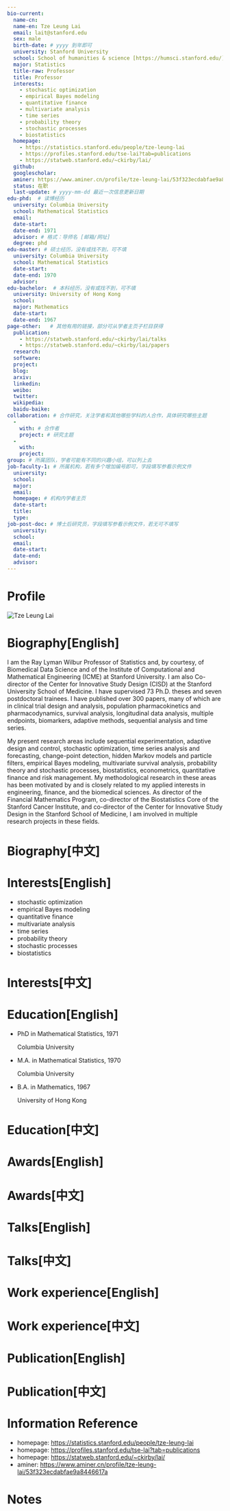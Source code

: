 ```yaml
---
bio-current:
  name-cn: 
  name-en: Tze Leung Lai
  email: lait@stanford.edu
  sex: male
  birth-date: # yyyy 到年即可
  university: Stanford University 
  school: School of humanities & science [https://humsci.stanford.edu/]
  major: Statistics
  title-raw: Professor
  title: Professor
  interests:
    - stochastic optimization
    - empirical Bayes modeling
    - quantitative finance
    - multivariate analysis
    - time series
    - probability theory
    - stochastic processes
    - biostatistics
  homepage: 
    - https://statistics.stanford.edu/people/tze-leung-lai
    - https://profiles.stanford.edu/tse-lai?tab=publications
    - https://statweb.stanford.edu/~ckirby/lai/
  github: 
  googlescholar:  
  aminer: https://www.aminer.cn/profile/tze-leung-lai/53f323ecdabfae9a8446617a
  status: 在职
  last-update: # yyyy-mm-dd 最近一次信息更新日期
edu-phd:  # 读博经历
  university: Columbia University
  school: Mathematical Statistics
  email: 
  date-start: 
  date-end: 1971
  advisor: # 格式：导师名 [邮箱/网址]
  degree: phd
edu-master: # 硕士经历，没有或找不到，可不填
  university: Columbia University
  school: Mathematical Statistics
  date-start: 
  date-end: 1970
  advisor:
edu-bachelor:  # 本科经历，没有或找不到，可不填
  university: University of Hong Kong
  school: 
  major: Mathematics
  date-start: 
  date-end: 1967
page-other:   # 其他有用的链接，部分可从学者主页子栏目获得
  publication: 
    - https://statweb.stanford.edu/~ckirby/lai/talks
    - https://statweb.stanford.edu/~ckirby/lai/papers
  research: 
  software: 
  project: 
  blog: 
  arxiv: 
  linkedin: 
  weibo:
  twitter:
  wikipedia:
  baidu-baike:
collaboration: # 合作研究，关注学者和其他哪些学科的人合作，具体研究哪些主题
  - 
    with: # 合作者
    project: # 研究主题
  - 
    with: 
    project: 
group: # 所属团队，学者可能有不同的兴趣小组，可以列上去
job-faculty-1: # 所属机构，若有多个增加编号即可，字段填写参看示例文件
  university: 
  school: 
  major: 
  email: 
  homepage: # 机构内学者主页
  date-start: 
  title: 
  type: 
job-post-doc: # 博士后研究员，字段填写参看示例文件，若无可不填写
  university: 
  school: 
  email: 
  date-start: 
  date-end: 
  advisor: 
---
```


# Profile

![Tze Leung Lai](https://statistics.stanford.edu/sites/g/files/sbiybj6031/f/styles/large-square/public/Lai_2014.jpg?itok=Ye3vJ2at)

# Biography[English]

I am the Ray Lyman Wilbur Professor of Statistics and, by courtesy, of Biomedical Data Science and of the Institute of Computational and Mathematical Engineering (ICME) at Stanford University. I am also Co-director of the Center for Innovative Study Design (CISD) at the Stanford University School of Medicine. I have supervised 73 Ph.D. theses and seven postdoctoral trainees. I have published over 300 papers, many of which are in clinical trial design and analysis, population pharmacokinetics and pharmacodynamics, survival analysis, longitudinal data analysis, multiple endpoints, biomarkers, adaptive methods, sequential analysis and time series.

My present research areas include sequential experimentation, adaptive design and control, stochastic optimization, time series analysis and forecasting, change-point detection, hidden Markov models and particle filters, empirical Bayes modeling, multivariate survival analysis, probability theory and stochastic processes, biostatistics, econometrics, quantitative finance and risk management. My methodological research in these areas has been motivated by and is closely related to my applied interests in engineering, finance, and the biomedical sciences. As director of the Financial Mathematics Program, co-director of the Biostatistics Core of the Stanford Cancer Institute, and co-director of the Center for Innovative Study Design in the Stanford School of Medicine, I am involved in multiple research projects in these fields.

# Biography[中文]

# Interests[English]

- stochastic optimization
- empirical Bayes modeling
- quantitative finance
- multivariate analysis
- time series
- probability theory
- stochastic processes
- biostatistics

# Interests[中文]

# Education[English]

- PhD in Mathematical Statistics, 1971
    
    Columbia University

- M.A. in Mathematical Statistics, 1970
    
    Columbia University

- B.A. in Mathematics, 1967
    
    University of Hong Kong

# Education[中文]

# Awards[English]

# Awards[中文]

# Talks[English]

# Talks[中文]

# Work experience[English]

# Work experience[中文]

# Publication[English]

# Publication[中文]

# Information Reference

- homepage: https://statistics.stanford.edu/people/tze-leung-lai
- homepage: https://profiles.stanford.edu/tse-lai?tab=publications
- homepage: https://statweb.stanford.edu/~ckirby/lai/ 
- aminer: https://www.aminer.cn/profile/tze-leung-lai/53f323ecdabfae9a8446617a

# Notes